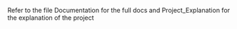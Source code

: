 Refer to the file Documentation for the full docs and Project_Explanation for the explanation of the project
